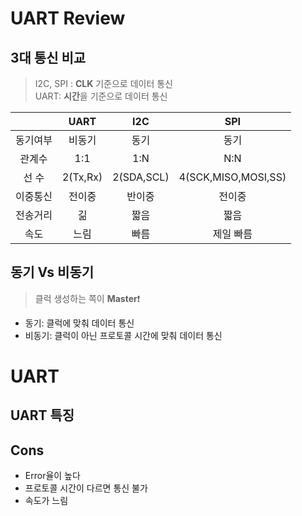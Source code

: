 # UART Review

3대 통신 비교
---

> I2C, SPI : **CLK** 기준으로 데이터 통신<br>
> UART: **시간**을 기준으로 데이터 통신

|  &nbsp;  |   UART   |    I2C     |         SPI         |
| :------: | :------: | :--------: | :-----------------: |
| 동기여부 |  비동기  |    동기    |        동기         |
|  관계수  |   1:1    |    1:N     |         N:N         |
|  선 수   | 2(Tx,Rx) | 2(SDA,SCL) | 4(SCK,MISO,MOSI,SS) |
| 이중통신 |  전이중  |   반이중   |       전이중        |
| 전송거리 |    긺    |    짧음    |        짧음         |
|   속도   |   느림   |    빠름    |      제일 빠름      |

## 동기 Vs 비동기
> 클럭 생성하는 쪽이 **Master**❗

- 동기: 클럭에 맞춰 데이터 통신
- 비동기: 클럭이 아닌 프로토콜 시간에 맞춰 데이터 통신

# UART

## UART 특징

Cons
---
- Error율이 높다
- 프로토콜 시간이 다르면 통신 불가
- 속도가 느림
